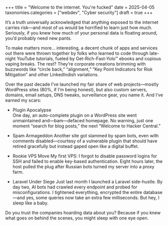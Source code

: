 +++
title = "Welcome to the internet. You're fucked"
date = 2025-04-05
taxonomies.categories = ["webdev", "Cyber security"]
draft = true
+++

It’s a truth universally acknowledged that anything exposed to the internet carries risk—and most of us would be horrified to learn just how much. Seriously, if you knew how much of your personal data is floating around, you’d probably need new pants.

To make matters more… interesting, a decent chunk of apps and services out there were thrown together by folks who learned to code through late-night YouTube tutorials, fueled by Get-Rich-Fast-Yolo™ ebooks and copious vaping breaks. The rest? They’re corporate creations brimming with buzzwords like “circle back,” “alignment,” “Key Point Indicators for Risk Mitigation” and other LinkedIndish variations.

Over the past decade I’ve launched my fair share of web projects—mostly WordPress sites (80%, if I’m being honest), but also custom servers, domains, email setups, DNS tweaks, surveillance gear, you name it. And I’ve earned my scars:

- Plugin Apocalypse  
One day, an auto-complete plugin on a WordPress site went unmaintained and—bam—defaced homepage. No warning, just one moment “search for blog posts,” the next “Welcome to Hacker Central.”

- Spam Armageddon
  Another site got slammed by spam bots, even with comments disabled—courtesy of a vulnerable plugin that should have retired gracefully but instead gaped open like a digital buffet.

- Rookie VPS Move
  My first VPS: I forgot to disable password logins for SSH and failed to enable key-based authentication. Eight hours later, the host pulled the plug after Russian bots turned my server into a proxy farm.

- Laravel Under Siege
  Just last month I launched a Laravel side-hustle. By day two, AI bots had crawled every endpoint and probed for misconfigurations. I tightened everything, encrypted the entire database—and yes, some queries now take an extra few milliseconds. But hey, I sleep like a baby.

Do you trust the companies hoarding data about you? Because if you knew what goes on behind the scenes, you might sleep with one eye open. 
